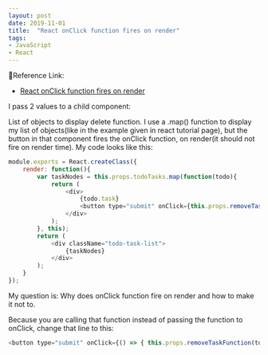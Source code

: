 ```yaml
---
layout: post
date: 2019-11-01
title:  "React onClick function fires on render"
tags: 
- JavaScript
- React
---
```


🧩Reference Link:

- [React onClick function fires on render](https://stackoverflow.com/questions/33846682/react-onclick-function-fires-on-render)

I pass 2 values to a child component:

List of objects to display
delete function.
I use a .map() function to display my list of objects(like in the example given in react tutorial page), but the button in that component fires the onClick function, on render(it should not fire on render time). My code looks like this:

```js
module.exports = React.createClass({
    render: function(){
        var taskNodes = this.props.todoTasks.map(function(todo){
            return (
                <div>
                    {todo.task}
                    <button type="submit" onClick={this.props.removeTaskFunction(todo)}>Submit</button>
                </div>
            );
        }, this);
        return (
            <div className="todo-task-list">
                {taskNodes}
            </div>
        );
    }
});
```

My question is: Why does onClick function fire on render and how to make it not to.

<!--more-->

Because you are calling that function instead of passing the function to onClick, change that line to this:

```js
<button type="submit" onClick={() => { this.props.removeTaskFunction(todo) }}>Submit</button>
```
